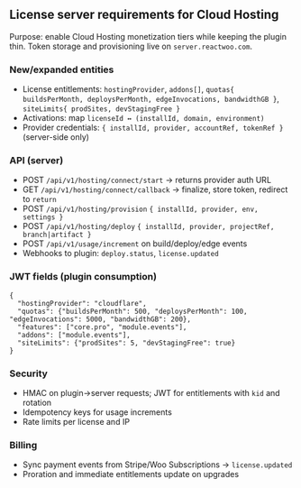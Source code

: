 ## License server requirements for Cloud Hosting

Purpose: enable Cloud Hosting monetization tiers while keeping the plugin thin. Token storage and provisioning live on `server.reactwoo.com`.

### New/expanded entities
- License entitlements: `hostingProvider`, `addons[]`, `quotas{ buildsPerMonth, deploysPerMonth, edgeInvocations, bandwidthGB }`, `siteLimits{ prodSites, devStagingFree }`
- Activations: map `licenseId ↔ (installId, domain, environment)`
- Provider credentials: `{ installId, provider, accountRef, tokenRef }` (server-side only)

### API (server)
- POST `/api/v1/hosting/connect/start` → returns provider auth URL
- GET `/api/v1/hosting/connect/callback` → finalize, store token, redirect to `return`
- POST `/api/v1/hosting/provision` `{ installId, provider, env, settings }`
- POST `/api/v1/hosting/deploy` `{ installId, provider, projectRef, branch|artifact }`
- POST `/api/v1/usage/increment` on build/deploy/edge events
- Webhooks to plugin: `deploy.status`, `license.updated`

### JWT fields (plugin consumption)
```
{
  "hostingProvider": "cloudflare",
  "quotas": {"buildsPerMonth": 500, "deploysPerMonth": 100, "edgeInvocations": 5000, "bandwidthGB": 200},
  "features": ["core.pro", "module.events"],
  "addons": ["module.events"],
  "siteLimits": {"prodSites": 5, "devStagingFree": true}
}
```

### Security
- HMAC on plugin→server requests; JWT for entitlements with `kid` and rotation
- Idempotency keys for usage increments
- Rate limits per license and IP

### Billing
- Sync payment events from Stripe/Woo Subscriptions → `license.updated`
- Proration and immediate entitlements update on upgrades


